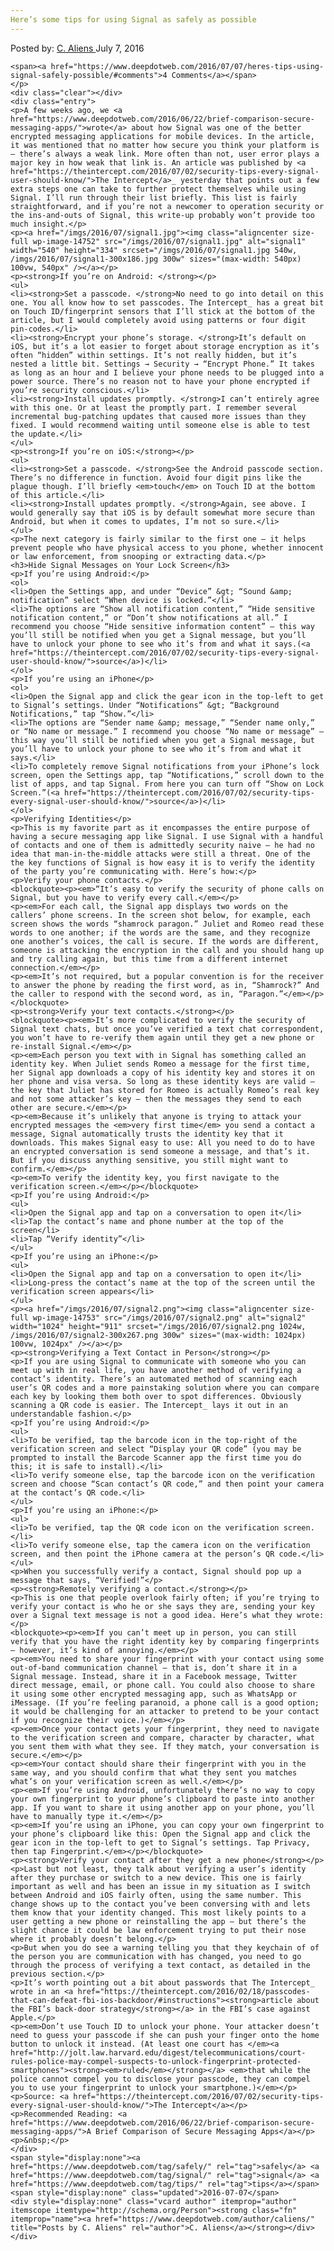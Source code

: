 ```yaml
---
Here’s some tips for using Signal as safely as possible
---
```

<article class="post-listing post-14751 post type-post status-publish format-standard has-post-thumbnail hentry  tag-signal tag-tips">
    <div class="post-inner">
        <span>Posted by: <a href="https://www.deepdotweb.com/author/caliens/" title="">C. Aliens </a></span>
    <span>July 7, 2016</span>
    
    <span><a href="https://www.deepdotweb.com/2016/07/07/heres-tips-using-signal-safely-possible/#comments">4 Comments</a></span>
    </p>
    <div class="clear"></div>
    <div class="entry">
    <p>A few weeks ago, we <a href="https://www.deepdotweb.com/2016/06/22/brief-comparison-secure-messaging-apps/">wrote</a> about how Signal was one of the better encrypted messaging applications for mobile devices. In the article, it was mentioned that no matter how secure you think your platform is – there’s always a weak link. More often than not, user error plays a major key in how weak that link is. An article was published by <a href="https://theintercept.com/2016/07/02/security-tips-every-signal-user-should-know/">The Intercept</a>_ yesterday that points out a few extra steps one can take to further protect themselves while using Signal. I’ll run through their list briefly. This list is fairly straightforward, and if you’re not a newcomer to operation security or the ins-and-outs of Signal, this write-up probably won’t provide too much insight.</p>
    <p><a href="/imgs/2016/07/signal1.jpg"><img class="aligncenter size-full wp-image-14752" src="/imgs/2016/07/signal1.jpg" alt="signal1" width="540" height="334" srcset="/imgs/2016/07/signal1.jpg 540w, /imgs/2016/07/signal1-300x186.jpg 300w" sizes="(max-width: 540px) 100vw, 540px" /></a></p>
    <p><strong>If you’re on Android: </strong></p>
    <ul>
    <li><strong>Set a passcode. </strong>No need to go into detail on this one. You all know how to set passcodes. The Intercept_ has a great bit on Touch ID/fingerprint sensors that I’ll stick at the bottom of the article, but I would completely avoid using patterns or four digit pin-codes.</li>
    <li><strong>Encrypt your phone’s storage. </strong>It’s default on iOS, but it’s a lot easier to forget about storage encryption as it’s often “hidden” within settings. It’s not really hidden, but it’s nested a little bit. Settings → Security → “Encrypt Phone.” It takes as long as an hour and I believe your phone needs to be plugged into a power source. There’s no reason not to have your phone encrypted if you’re security conscious.</li>
    <li><strong>Install updates promptly. </strong>I can’t entirely agree with this one. Or at least the promptly part. I remember several incremental bug-patching updates that caused more issues than they fixed. I would recommend waiting until someone else is able to test the update.</li>
    </ul>
    <p><strong>If you’re on iOS:</strong></p>
    <ul>
    <li><strong>Set a passcode. </strong>See the Android passcode section. There’s no difference in function. Avoid four digit pins like the plague though. I’ll briefly <em>touch</em> on Touch ID at the bottom of this article.</li>
    <li><strong>Install updates promptly. </strong>Again, see above. I would generally say that iOS is by default somewhat more secure than Android, but when it comes to updates, I’m not so sure.</li>
    </ul>
    <p>The next category is fairly similar to the first one – it helps prevent people who have physical access to you phone, whether innocent or law enforcement, from snooping or extracting data.</p>
    <h3>Hide Signal Messages on Your Lock Screen</h3>
    <p>If you’re using Android:</p>
    <ol>
    <li>Open the Settings app, and under “Device” &gt; “Sound &amp; notification” select “When device is locked.”</li>
    <li>The options are “Show all notification content,” “Hide sensitive notification content,” or “Don’t show notifications at all.” I recommend you choose “Hide sensitive information content” — this way you’ll still be notified when you get a Signal message, but you’ll have to unlock your phone to see who it’s from and what it says.(<a href="https://theintercept.com/2016/07/02/security-tips-every-signal-user-should-know/">source</a>)</li>
    </ol>
    <p>If you’re using an iPhone</p>
    <ol>
    <li>Open the Signal app and click the gear icon in the top-left to get to Signal’s settings. Under “Notifications” &gt; “Background Notifications,” tap “Show.”</li>
    <li>The options are “Sender name &amp; message,” “Sender name only,” or “No name or message.” I recommend you choose “No name or message” — this way you’ll still be notified when you get a Signal message, but you’ll have to unlock your phone to see who it’s from and what it says.</li>
    <li>To completely remove Signal notifications from your iPhone’s lock screen, open the Settings app, tap “Notifications,” scroll down to the list of apps, and tap Signal. From here you can turn off “Show on Lock Screen.”(<a href="https://theintercept.com/2016/07/02/security-tips-every-signal-user-should-know/">source</a>)</li>
    </ol>
    <p>Verifying Identities</p>
    <p>This is my favorite part as it encompasses the entire purpose of having a secure messaging app like Signal. I use Signal with a handful of contacts and one of them is admittedly security naive – he had no idea that man-in-the-middle attacks were still a threat. One of the the key functions of Signal is how easy it is to verify the identity of the party you’re communicating with. Here’s how:</p>
    <p>Verify your phone contacts.</p>
    <blockquote><p><em>“It’s easy to verify the security of phone calls on Signal, but you have to verify every call.</em></p>
    <p><em>For each call, the Signal app displays two words on the callers’ phone screens. In the screen shot below, for example, each screen shows the words “shamrock paragon.” Juliet and Romeo read these words to one another; if the words are the same, and they recognize one another’s voices, the call is secure. If the words are different, someone is attacking the encryption in the call and you should hang up and try calling again, but this time from a different internet connection.</em></p>
    <p><em>It’s not required, but a popular convention is for the receiver to answer the phone by reading the first word, as in, “Shamrock?” And the caller to respond with the second word, as in, “Paragon.”</em></p></blockquote>
    <p><strong>Verify your text contacts.</strong></p>
    <blockquote><p><em>It’s more complicated to verify the security of Signal text chats, but once you’ve verified a text chat correspondent, you won’t have to re-verify them again until they get a new phone or re-install Signal.</em></p>
    <p><em>Each person you text with in Signal has something called an identity key. When Juliet sends Romeo a message for the first time, her Signal app downloads a copy of his identity key and stores it on her phone and visa versa. So long as these identity keys are valid — the key that Juliet has stored for Romeo is actually Romeo’s real key and not some attacker’s key — then the messages they send to each other are secure.</em></p>
    <p><em>Because it’s unlikely that anyone is trying to attack your encrypted messages the <em>very first time</em> you send a contact a message, Signal automatically trusts the identity key that it downloads. This makes Signal easy to use: All you need to do to have an encrypted conversation is send someone a message, and that’s it. But if you discuss anything sensitive, you still might want to confirm.</em></p>
    <p><em>To verify the identity key, you first navigate to the verification screen.</em></p></blockquote>
    <p>If you’re using Android:</p>
    <ul>
    <li>Open the Signal app and tap on a conversation to open it</li>
    <li>Tap the contact’s name and phone number at the top of the screen</li>
    <li>Tap “Verify identity”</li>
    </ul>
    <p>If you’re using an iPhone:</p>
    <ul>
    <li>Open the Signal app and tap on a conversation to open it</li>
    <li>Long-press the contact’s name at the top of the screen until the verification screen appears</li>
    </ul>
    <p><a href="/imgs/2016/07/signal2.png"><img class="aligncenter size-full wp-image-14753" src="/imgs/2016/07/signal2.png" alt="signal2" width="1024" height="911" srcset="/imgs/2016/07/signal2.png 1024w, /imgs/2016/07/signal2-300x267.png 300w" sizes="(max-width: 1024px) 100vw, 1024px" /></a></p>
    <p><strong>Verifying a Text Contact in Person</strong></p>
    <p>If you are using Signal to communicate with someone who you can meet up with in real life, you have another method of verifying a contact’s identity. There’s an automated method of scanning each user’s QR codes and a more painstaking solution where you can compare each key by looking them both over to spot differences. Obviously scanning a QR code is easier. The Intercept_ lays it out in an understandable fashion.</p>
    <p>If you’re using Android:</p>
    <ul>
    <li>To be verified, tap the barcode icon in the top-right of the verification screen and select “Display your QR code” (you may be prompted to install the Barcode Scanner app the first time you do this; it is safe to install).</li>
    <li>To verify someone else, tap the barcode icon on the verification screen and choose “Scan contact’s QR code,” and then point your camera at the contact’s QR code.</li>
    </ul>
    <p>If you’re using an iPhone:</p>
    <ul>
    <li>To be verified, tap the QR code icon on the verification screen.</li>
    <li>To verify someone else, tap the camera icon on the verification screen, and then point the iPhone camera at the person’s QR code.</li>
    </ul>
    <p>When you successfully verify a contact, Signal should pop up a message that says, “Verified!”</p>
    <p><strong>Remotely verifying a contact.</strong></p>
    <p>This is one that people overlook fairly often; if you’re trying to verify your contact is who he or she says they are, sending your key over a Signal text message is not a good idea. Here’s what they wrote:</p>
    <blockquote><p><em>If you can’t meet up in person, you can still verify that you have the right identity key by comparing fingerprints — however, it’s kind of annoying.</em></p>
    <p><em>You need to share your fingerprint with your contact using some out-of-band communication channel — that is, don’t share it in a Signal message. Instead, share it in a Facebook message, Twitter direct message, email, or phone call. You could also choose to share it using some other encrypted messaging app, such as WhatsApp or iMessage. (If you’re feeling paranoid, a phone call is a good option; it would be challenging for an attacker to pretend to be your contact if you recognize their voice.)</em></p>
    <p><em>Once your contact gets your fingerprint, they need to navigate to the verification screen and compare, character by character, what you sent them with what they see. If they match, your conversation is secure.</em></p>
    <p><em>Your contact should share their fingerprint with you in the same way, and you should confirm that what they sent you matches what’s on your verification screen as well.</em></p>
    <p><em>If you’re using Android, unfortunately there’s no way to copy your own fingerprint to your phone’s clipboard to paste into another app. If you want to share it using another app on your phone, you’ll have to manually type it.</em></p>
    <p><em>If you’re using an iPhone, you can copy your own fingerprint to your phone’s clipboard like this: Open the Signal app and click the gear icon in the top-left to get to Signal’s settings. Tap Privacy, then tap Fingerprint.</em></p></blockquote>
    <p><strong>Verify your contact after they get a new phone</strong></p>
    <p>Last but not least, they talk about verifying a user’s identity after they purchase or switch to a new device. This one is fairly important as well and has been an issue in my situation as I switch between Android and iOS fairly often, using the same number. This change shows up to the contact you’ve been conversing with and lets them know that your identity changed. This most likely points to a user getting a new phone or reinstalling the app – but there’s the slight chance it could be law enforcement trying to put their nose where it probably doesn’t belong.</p>
    <p>But when you do see a warning telling you that they keychain of of the person you are communication with has changed, you need to go through the process of verifying a text contact, as detailed in the previous section.</p>
    <p>It’s worth pointing out a bit about passwords that The Intercept_ wrote in an <a href="https://theintercept.com/2016/02/18/passcodes-that-can-defeat-fbi-ios-backdoor/#instructions"><strong>article about the FBI’s back-door strategy</strong></a> in the FBI’s case against Apple.</p>
    <p><em>Don’t use Touch ID to unlock your phone. Your attacker doesn’t need to guess your passcode if she can push your finger onto the home button to unlock it instead. (At least one court has </em><a href="http://jolt.law.harvard.edu/digest/telecommunications/court-rules-police-may-compel-suspects-to-unlock-fingerprint-protected-smartphones"><strong><em>ruled</em></strong></a> <em>that while the police cannot compel you to disclose your passcode, they can compel you to use your fingerprint to unlock your smartphone.)</em></p>
    <p>Source: <a href="https://theintercept.com/2016/07/02/security-tips-every-signal-user-should-know/">The Intercept</a></p>
    <p>Recommended Reading: <a href="https://www.deepdotweb.com/2016/06/22/brief-comparison-secure-messaging-apps/">A Brief Comparison of Secure Messaging Apps</a></p>
    <p>&nbsp;</p>
    </div>
    <span style="display:none"><a href="https://www.deepdotweb.com/tag/safely/" rel="tag">safely</a> <a href="https://www.deepdotweb.com/tag/signal/" rel="tag">signal</a> <a href="https://www.deepdotweb.com/tag/tips/" rel="tag">tips</a></span> <span style="display:none" class="updated">2016-07-07</span>
    <div style="display:none" class="vcard author" itemprop="author" itemscope itemtype="http://schema.org/Person"><strong class="fn" itemprop="name"><a href="https://www.deepdotweb.com/author/caliens/" title="Posts by C. Aliens" rel="author">C. Aliens</a></strong></div>
    </div>
</article>

